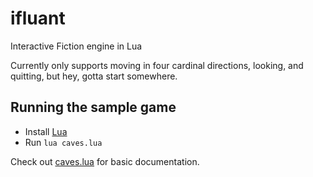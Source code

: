 # ifluant
Interactive Fiction engine in Lua

Currently only supports moving in four cardinal directions, looking, and quitting, but hey, gotta start somewhere.

## Running the sample game
- Install [Lua](https://lua.org)
- Run `lua caves.lua`

Check out [caves.lua](caves.lua) for basic documentation.

